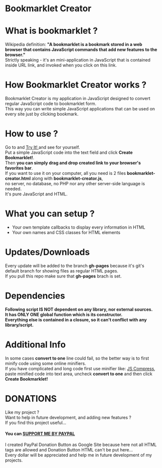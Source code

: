 # Bookmarklet Creator

# What is bookmarklet ?
Wikipedia definition:
**"A bookmarklet is a bookmark stored in a web browser that contains JavaScript commands that add new features to the browser."** <br />
Strictly speaking - it's an mini-application in JavaScript that is contained inside URL link, and invoked when you click on this link.<br />

# How Bookmarklet Creator works ?
Bookmarklet Creator is my application in JavaScript designed to convert regular JavaScript code to bookmarklet form. <br />
This way you can write simple JavaScript applications that can be used on every site just by clicking bookmark.

# How to use ?
Go to and <a href="http://dominikstyp.github.io/javascript-stuff/miscellaneous/bookmarklet-creator/bookmarklet-creator.html"> Try It! </a> and see for yourself.<br />
Put a simple JavaScript code into the text field and click **Create Bookmarklet!**.<br />
Then **you can simply drag and drop created link to your browser's favorites bar**.<br />
If you want to use it on your computer, all you need is 2 files **bookmarklet-creator.html** along with **bookmarklet-creator.js**, <br />
no server, no database, no PHP nor any other server-side language is needed.<br />
It's pure JavaScript and HTML.

# What you can setup ?
- Your own template callbacks to display every information in HTML
- Your own names and CSS classes for HTML elements


# Updates/Downloads
Every update will be added to the branch **gh-pages** because it's git's default branch for showing files as regular HTML pages.<br />
If you pull this repo make sure that **gh-pages** brach is set.

# Dependencies
**Following script IS NOT dependent on any library, nor external sources.**<br />
**It has ONLY ONE global function which is its constructor.**<br />
**Everything else is contained in a closure, so it can't conflict with any library/script.**

# Additional Info
In some cases **convert to one** line could fail, so the better way is to first minify code using some online minifiers.<br />
If you have complicated and long code first use minifier like: <a href="http://jscompress.com/" target="_blank">JS Compress</a>,<br /> 
paste minified code into text area, uncheck **convert to one** and then click **Create Bookmarklet!** <br />

# DONATIONS
Like my project ?   
Want to help in future development, and adding new features ?   
If you find this project useful...  
#### You can <a href="https://sites.google.com/site/dominikdonationbutton/">SUPPORT ME BY PAYPAL</a>
I created PayPal Donation Button as Google Site because here not all HTML tags are allowed and Donation Button HTML can't be put here...  
Every dollar will be appreciated and help me in future development of my projects. 